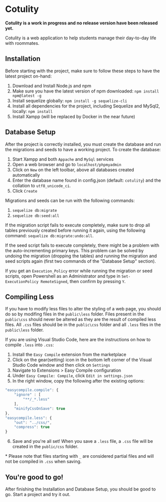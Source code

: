 # Cotulity
**Cotulity is a work in progress and no release version have been released yet.** 

Cotulity is a web application to help students manage their day-to-day life with roommates.

## Installation
Before starting with the project, make sure to follow these steps to have the latest project on-hand:
1. Download and Install Node.js and npm
1. Make sure you have the latest version of npm downloaded:
```npm install npm@latest -g```
1. Install sequelize globally:
```npm install -g sequelize-cli```
1. Install all dependencies for the project, including Sequelize and MySql2, locally: 
```npm install```
1. Install Xampp (will be replaced by Docker in the near future)

## Database Setup
After the project is correctly installed, you must create the database and run the migrations and seeds to have a working project. To create the database:
1. Start Xampp and both ```Appache``` and ```MySql``` services
1. Open a web browser and go to ```localhost/phpmyadmin```
1. Click on ```New``` on the left toolbar, above all databases created automatically
1. Enter the database name found in config.json (default: ```cotulity```) and the collation to ```utf8_unicode_ci```.
1. Click ```Create```

Migrations and seeds can be run with the following commands:
1. `sequelize db:migrate`
1. `sequelize db:seed:all`

If the migration script fails to execute completely, make sure to drop all tables previously created before running it again, using the following command: ```sequelize db:migrate:undo:all```.

If the seed script fails to execute completely, there might be a problem with the auto-incrementing primary keys. This problem can be solved by undoing the migration (dropping the tables) and running the migration and seed scripts again (first two commands of the "Database Setup" section).

If you get an ```Execution_Policy``` error while running the migration or seed scripts, open Powershell as an Administrator and type in ```Set-ExecutionPolicy RemoteSigned```, then confirm by pressing ```Y```.

## Compiling Less
If you have to modify less files to alter the styling of a web page, you should do so by modifing files in the `public\less` folder. 
Files present in the `public\css` should never be altered as they are the result of compiled less files. 
All `.css` files should be in the `public\css` folder and all `.less` files in the `public\less` folder.

If you are using Visual Studio Code, here are the instructions on how to compile `.less` into `.css`:
1. Install the `Easy Compile` extension from the marketplace
1. Click on the gear(setting) icon in the bottom left corner of the Visual Studio Code window and then click on `Settings`
1. Navigate to Extensions > Easy Compile configuration
1. Under `Easy Compile: Compile`, click `Edit in settings.json`
1. In the right window, copy the following after the existing options:
```javascript
"easycompile.compile": {
    "ignore" : [
        "**/_*.less"
    ],
    "minifyCssOnSave": true
},
"easycompile.less": { 
    "out": "../css/", 
    "compress": true 
}
```
6. Save and you're all set! When you save a `.less` file, a `.css` file will be created in the `public/css` folder.

\* Please note that files starting with `_` are considered partial files and will not be compiled in `.css` when saving.

## You're good to go!
After finishing the Installation and Database Setup, you should be good to go. Start a project and try it out.